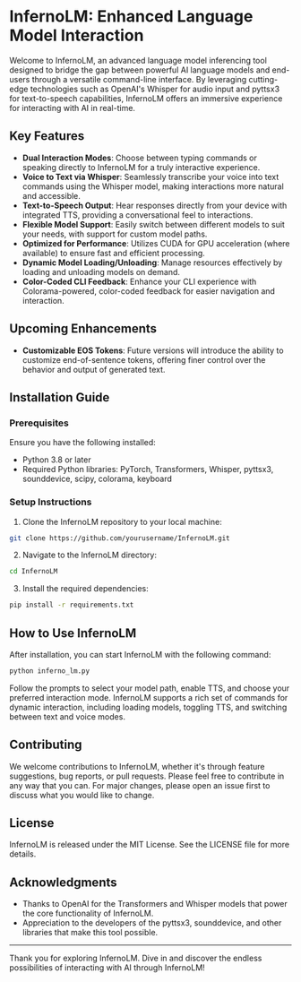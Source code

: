 # InfernoLM: Enhanced Language Model Interaction

Welcome to InfernoLM, an advanced language model inferencing tool designed to bridge the gap between powerful AI language models and end-users through a versatile command-line interface. By leveraging cutting-edge technologies such as OpenAI's Whisper for audio input and pyttsx3 for text-to-speech capabilities, InfernoLM offers an immersive experience for interacting with AI in real-time.

## Key Features

- **Dual Interaction Modes**: Choose between typing commands or speaking directly to InfernoLM for a truly interactive experience.
- **Voice to Text via Whisper**: Seamlessly transcribe your voice into text commands using the Whisper model, making interactions more natural and accessible.
- **Text-to-Speech Output**: Hear responses directly from your device with integrated TTS, providing a conversational feel to interactions.
- **Flexible Model Support**: Easily switch between different models to suit your needs, with support for custom model paths.
- **Optimized for Performance**: Utilizes CUDA for GPU acceleration (where available) to ensure fast and efficient processing.
- **Dynamic Model Loading/Unloading**: Manage resources effectively by loading and unloading models on demand.
- **Color-Coded CLI Feedback**: Enhance your CLI experience with Colorama-powered, color-coded feedback for easier navigation and interaction.

## Upcoming Enhancements

- **Customizable EOS Tokens**: Future versions will introduce the ability to customize end-of-sentence tokens, offering finer control over the behavior and output of generated text.

## Installation Guide

### Prerequisites

Ensure you have the following installed:
- Python 3.8 or later
- Required Python libraries: PyTorch, Transformers, Whisper, pyttsx3, sounddevice, scipy, colorama, keyboard

### Setup Instructions

1. Clone the InfernoLM repository to your local machine:
```bash
git clone https://github.com/yourusername/InfernoLM.git
```

2. Navigate to the InfernoLM directory:
```bash
cd InfernoLM
```

3. Install the required dependencies:
```bash
pip install -r requirements.txt
```

## How to Use InfernoLM

After installation, you can start InfernoLM with the following command:
```bash
python inferno_lm.py
```

Follow the prompts to select your model path, enable TTS, and choose your preferred interaction mode. InfernoLM supports a rich set of commands for dynamic interaction, including loading models, toggling TTS, and switching between text and voice modes.

## Contributing

We welcome contributions to InfernoLM, whether it's through feature suggestions, bug reports, or pull requests. Please feel free to contribute in any way that you can. For major changes, please open an issue first to discuss what you would like to change.

## License

InfernoLM is released under the MIT License. See the LICENSE file for more details.

## Acknowledgments

- Thanks to OpenAI for the Transformers and Whisper models that power the core functionality of InfernoLM.
- Appreciation to the developers of the pyttsx3, sounddevice, and other libraries that make this tool possible.

---

Thank you for exploring InfernoLM. Dive in and discover the endless possibilities of interacting with AI through InfernoLM!
